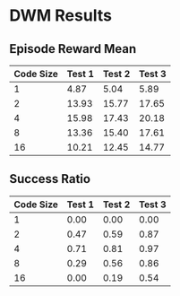 # DWM Results

## Episode Reward Mean

| Code Size | Test 1 | Test 2 | Test 3 |
|-----------|--------|--------|--------|
| 1 | 4.87 | 5.04 | 5.89 |
| 2 | 13.93 | 15.77 | 17.65 |
| 4 | 15.98 | 17.43 | 20.18 |
| 8 | 13.36 | 15.40 | 17.61 |
| 16 | 10.21 | 12.45 | 14.77 |

## Success Ratio

| Code Size | Test 1 | Test 2 | Test 3 |
|-----------|--------|--------|--------|
| 1 | 0.00 | 0.00 | 0.00 |
| 2 | 0.47 | 0.59 | 0.87 |
| 4 | 0.71 | 0.81 | 0.97 |
| 8 | 0.29 | 0.56 | 0.86 |
| 16 | 0.00 | 0.19 | 0.54 |
